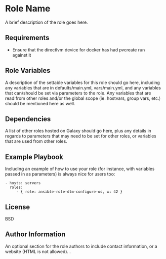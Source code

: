 Role Name
=========

A brief description of the role goes here.

Requirements
------------

- Ensure that the directlvm device for docker has had pvcreate run against it

Role Variables
--------------

A description of the settable variables for this role should go here, including
any variables that are in defaults/main.yml, vars/main.yml, and any variables
that can/should be set via parameters to the role. Any variables that are read
from other roles and/or the global scope (ie. hostvars, group vars, etc.) should
be mentioned here as well.

Dependencies
------------

A list of other roles hosted on Galaxy should go here, plus any details in
regards to parameters that may need to be set for other roles, or variables that
are used from other roles.

Example Playbook
----------------

Including an example of how to use your role (for instance, with variables
passed in as parameters) is always nice for users too:

    - hosts: servers
      roles:
         - { role: ansible-role-dlm-configure-os, x: 42 }

License
-------

BSD

Author Information
------------------

An optional section for the role authors to include contact information, or a
website (HTML is not allowed).
.
